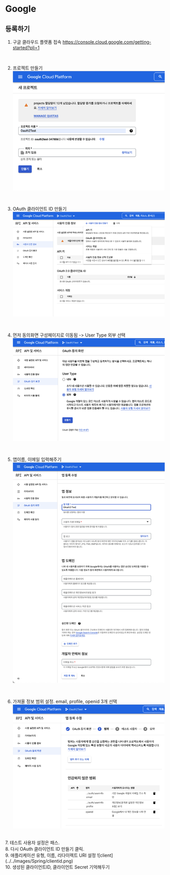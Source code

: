 # Google

## 등록하기

1. 구글 클라우드 플랫폼 접속
https://console.cloud.google.com/getting-started?pli=1
</br>

2. 프로젝트 만들기
![project](../../images/Spring/googleproject.png)

</br>

3. OAuth 클라이언트 ID 만들기
![OauthID](../../images/Spring/OAuthid.png)

<br>

4. 먼저 동의화면 구성페이지로 이동됨 -> User Type 외부 선택
![usertype](../../images/Spring/userType.png)

</br>

5. 앱이름, 이메일 입력해주기
![accept](../../images/Spring/accept.png)

</br>

6. 가져올 정보 범위 설정. email, profile, openid 3개 선택
![range](../../images/Spring/range.png)
</br>
7. 테스트 사용자 설정은 패스. 
</br>
8. 다시 OAuth 클라이언트 ID 만들기 클릭.
</br>
9. 애플리케이션 유형, 이름, 리다이렉트 URI 설정
![client](../../images/Spring/clientid.png)
</br>
10. 생성된 클라이언트ID, 클라이언트 Secret 기억해두기
